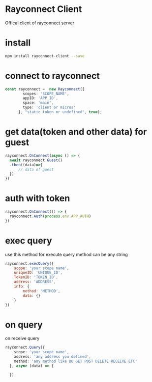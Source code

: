 # Rayconnect Client
 Offical client of rayconnect server

# install
 ```sh
 npm install rayconnect-client --save
 ```
# connect to rayconnect
```ts
const rayconnect =  new Rayconnect({
        scopes: 'SCOPE_NAME',
        appID: 'APP_ID',
        space: 'main',
        type: 'client or micros'
      }, "static token or undefined", true);
```

# get data(token and other data) for guest
```ts
rayconnect.OnConnect(async () => {
  await rayconnect.Guest()
  .then((data)=>{
      // data of guest
  })
})
```


# auth with token

```ts
rayconnect.OnConnect(() => {
  rayconnect.Auth(process.env.APP_AUTH)
})
```

# exec query

use this method for execute query
method can be any string
``` js
rayconnect.execQuery({
    scope: 'your scope name',
    uniqueID: 'UNIQUE_ID',
    TokenID: 'TOKEN_ID',
    address: 'ADDRESS',
    info: {
        method: 'METHOD',
        data: {}
    }
})
```

# on query
on receive query 
``` ts
rayconnect.Query({
    scope: 'your scope name',
    address: 'any address you defined',
    method: 'any method like DO GET POST DELETE RECEIVE ETC'
  }, async (data) => {

  })
```


